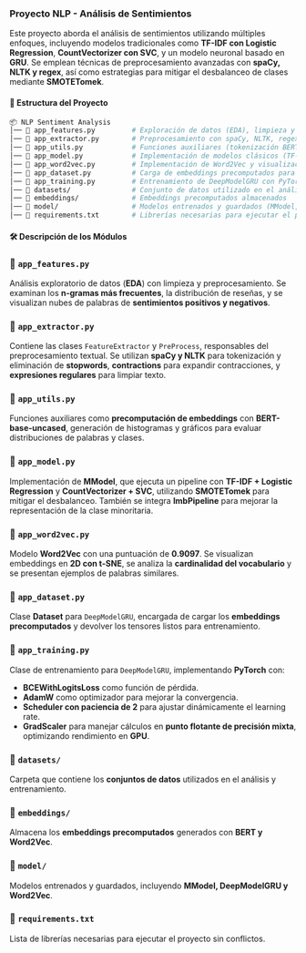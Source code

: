 ### Proyecto NLP - Análisis de Sentimientos  

Este proyecto aborda el análisis de sentimientos utilizando múltiples enfoques, incluyendo modelos tradicionales como **TF-IDF con Logistic Regression**, **CountVectorizer con SVC**, y un modelo neuronal basado en **GRU**. Se emplean técnicas de preprocesamiento avanzadas con **spaCy, NLTK y regex**, así como estrategias para mitigar el desbalanceo de clases mediante **SMOTETomek**.

#### 📂 Estructura del Proyecto  

```bash
📦 NLP Sentiment Analysis
│── 📄 app_features.py         # Exploración de datos (EDA), limpieza y análisis de texto
│── 📄 app_extractor.py        # Preprocesamiento con spaCy, NLTK, regex y contractions
│── 📄 app_utils.py            # Funciones auxiliares (tokenización BERT, histogramas, etc.)
│── 📄 app_model.py            # Implementación de modelos clásicos (TF-IDF, SVC, etc.)
│── 📄 app_word2vec.py         # Implementación de Word2Vec y visualización de embeddings
│── 📄 app_dataset.py          # Carga de embeddings precomputados para DeepModelGRU
│── 📄 app_training.py         # Entrenamiento de DeepModelGRU con PyTorch y técnicas avanzadas
│── 📂 datasets/               # Conjunto de datos utilizado en el análisis
│── 📂 embeddings/             # Embeddings precomputados almacenados
│── 📂 model/                  # Modelos entrenados y guardados (MModel, DeepModelGRU, Word2Vec)
│── 📄 requirements.txt        # Librerías necesarias para ejecutar el proyecto
```

#### 🛠️ Descripción de los Módulos  

### 🔹 `app_features.py`  
Análisis exploratorio de datos (**EDA**) con limpieza y preprocesamiento. Se examinan los **n-gramas más frecuentes**, la distribución de reseñas, y se visualizan nubes de palabras de **sentimientos positivos y negativos**.  

### 🔹 `app_extractor.py`  
Contiene las clases `FeatureExtractor` y `PreProcess`, responsables del preprocesamiento textual. Se utilizan **spaCy y NLTK** para tokenización y eliminación de **stopwords**, **contractions** para expandir contracciones, y **expresiones regulares** para limpiar texto.  

### 🔹 `app_utils.py`  
Funciones auxiliares como **precomputación de embeddings** con **BERT-base-uncased**, generación de histogramas y gráficos para evaluar distribuciones de palabras y clases.  

### 🔹 `app_model.py`  
Implementación de **MModel**, que ejecuta un pipeline con **TF-IDF + Logistic Regression** y **CountVectorizer + SVC**, utilizando **SMOTETomek** para mitigar el desbalanceo. También se integra **ImbPipeline** para mejorar la representación de la clase minoritaria.  

### 🔹 `app_word2vec.py`  
Modelo **Word2Vec** con una puntuación de **0.9097**. Se visualizan embeddings en **2D con t-SNE**, se analiza la **cardinalidad del vocabulario** y se presentan ejemplos de palabras similares.  

### 🔹 `app_dataset.py`  
Clase **Dataset** para `DeepModelGRU`, encargada de cargar los **embeddings precomputados** y devolver los tensores listos para entrenamiento.  

### 🔹 `app_training.py`  
Clase de entrenamiento para `DeepModelGRU`, implementando **PyTorch** con:
- **BCEWithLogitsLoss** como función de pérdida.  
- **AdamW** como optimizador para mejorar la convergencia.  
- **Scheduler con paciencia de 2** para ajustar dinámicamente el learning rate.  
- **GradScaler** para manejar cálculos en **punto flotante de precisión mixta**, optimizando rendimiento en **GPU**.  

### 🔹 `datasets/`  
Carpeta que contiene los **conjuntos de datos** utilizados en el análisis y entrenamiento.  

### 🔹 `embeddings/`  
Almacena los **embeddings precomputados** generados con **BERT y Word2Vec**.  

### 🔹 `model/`  
Modelos entrenados y guardados, incluyendo **MModel, DeepModelGRU y Word2Vec**.  

### 🔹 `requirements.txt`  
Lista de librerías necesarias para ejecutar el proyecto sin conflictos.  
